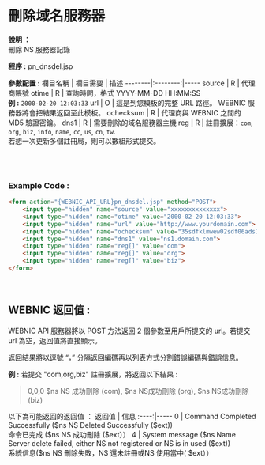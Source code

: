 # 刪除域名服務器

**說明 ：** <br>
刪除 NS 服務器記錄

**程序 :** pn_dnsdel.jsp

**參數配置 :**
欄目名稱 | 欄目需要 | 描述
--------|:--------:|-----
source | R | 代理商賬號
otime | R | 查詢時間，格式 YYYY-MM-DD HH:MM:SS <br> **例 :** `2000-02-20 12:03:33`
url | O | 這是到您模板的完整 URL 路徑。 WEBNIC 服務器將會把結果返回至此模板。
ochecksum | R | 代理商與 WEBNIC 之間的 MD5 驗證密鑰。
dns1 | R | 需要刪除的域名服務器主機
reg | R | 註冊擴展：`com`, `org`, `biz`, `info`, `name`, `cc`, `us`, `cn`, `tw`. <br>若想一次更新多個註冊局，則可以數組形式提交。

<br><br>

### Example Code :

```HTML
<form action="{WEBNIC_API_URL}pn_dnsdel.jsp" method="POST"> 
    <input type="hidden" name="source" value="xxxxxxxxxxxxxx"> 
    <input type="hidden" name="otime" value="2000-02-20 12:03:33"> 
    <input type="hidden" name="url" value="http://www.yourdomain.com">
    <input type="hidden" name="ochecksum" value="35sdfklmwew02sdf06ads1asd3"> 
    <input type="hidden" name="dns1" value="ns1.domain.com">
    <input type="hidden" name="reg[]" value="com">
    <input type="hidden" name="reg[]" value="org">
    <input type="hidden" name="reg[]" value="biz">
</form>
```

<br>

WEBNIC 返回值 :
-----
WEBNIC API 服務器將以 POST 方法返回 2 個參數至用戶所提交的 url。若提交 url 為空，返回值將直接顯示。

返回結果將以逗號 “，” 分隔返回編碼再以列表方式分割錯誤編碼與錯誤信息。 <br>

**例 :** 若提交 "com,org,biz" 註冊擴展，將返回以下結果 : <br>
> 0,0,0 $ns NS 成功刪除 (com), $ns NS成功刪除 (org), $ns NS成功刪除 (biz)

以下為可能返回的返回值 ：
返回值 | 信息
:----:|-----
0 | Command Completed Successfully (\$ns NS Deleted Successfully (\$ext)) <br> 命令已完成 (\$ns NS 成功刪除 (\$ext））
4 | System message (\$ns Name Server delete failed, either NS not registered or NS is in used (\$ext)) <br> 系統信息(\$ns NS 刪除失敗，NS 還未註冊或NS 使用當中( \$ext））